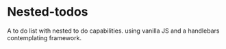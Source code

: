 # Nested-todos
A to do list with nested to do capabilities. using vanilla JS and a handlebars contemplating framework.
